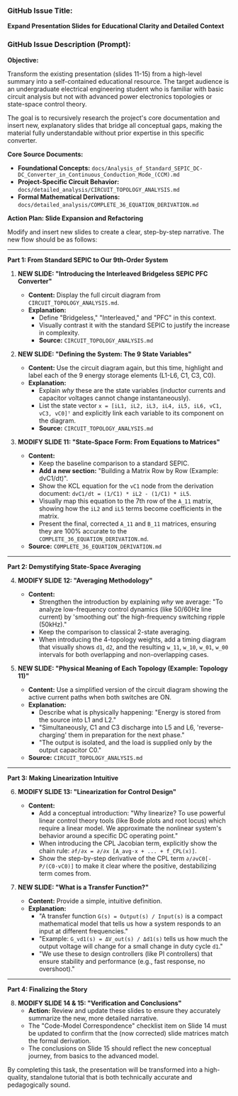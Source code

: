 ### GitHub Issue Title:

**Expand Presentation Slides for Educational Clarity and Detailed Context**

### GitHub Issue Description (Prompt):

**Objective:**

Transform the existing presentation (slides 11-15) from a high-level summary into a self-contained educational resource. The target audience is an undergraduate electrical engineering student who is familiar with basic circuit analysis but not with advanced power electronics topologies or state-space control theory.

The goal is to recursively research the project's core documentation and insert new, explanatory slides that bridge all conceptual gaps, making the material fully understandable without prior expertise in this specific converter.

**Core Source Documents:**

*   **Foundational Concepts:** `docs/Analysis_of_Standard_SEPIC_DC-DC_Converter_in_Continuous_Conduction_Mode_(CCM).md`
*   **Project-Specific Circuit Behavior:** `docs/detailed_analysis/CIRCUIT_TOPOLOGY_ANALYSIS.md`
*   **Formal Mathematical Derivations:** `docs/detailed_analysis/COMPLETE_36_EQUATION_DERIVATION.md`

**Action Plan: Slide Expansion and Refactoring**

Modify and insert new slides to create a clear, step-by-step narrative. The new flow should be as follows:

---

**Part 1: From Standard SEPIC to Our 9th-Order System**

1.  **NEW SLIDE: "Introducing the Interleaved Bridgeless SEPIC PFC Converter"**
    *   **Content:** Display the full circuit diagram from `CIRCUIT_TOPOLOGY_ANALYSIS.md`.
    *   **Explanation:**
        *   Define "Bridgeless," "Interleaved," and "PFC" in this context.
        *   Visually contrast it with the standard SEPIC to justify the increase in complexity.
        *   **Source:** `CIRCUIT_TOPOLOGY_ANALYSIS.md`

2.  **NEW SLIDE: "Defining the System: The 9 State Variables"**
    *   **Content:** Use the circuit diagram again, but this time, highlight and label each of the 9 energy storage elements (L1-L6, C1, C3, C0).
    *   **Explanation:**
        *   Explain *why* these are the state variables (inductor currents and capacitor voltages cannot change instantaneously).
        *   List the state vector `x = [iL1, iL2, iL3, iL4, iL5, iL6, vC1, vC3, vC0]ᵀ` and explicitly link each variable to its component on the diagram.
        *   **Source:** `CIRCUIT_TOPOLOGY_ANALYSIS.md`

3.  **MODIFY SLIDE 11: "State-Space Form: From Equations to Matrices"**
    *   **Content:**
        *   Keep the baseline comparison to a standard SEPIC.
        *   **Add a new section:** "Building a Matrix Row by Row (Example: dvC1/dt)".
        *   Show the KCL equation for the `vC1` node from the derivation document: `dvC1/dt = (1/C1) * iL2 - (1/C1) * iL5`.
        *   Visually map this equation to the 7th row of the `A_11` matrix, showing how the `iL2` and `iL5` terms become coefficients in the matrix.
        *   Present the final, corrected `A_11` and `B_11` matrices, ensuring they are 100% accurate to the `COMPLETE_36_EQUATION_DERIVATION.md`.
    *   **Source:** `COMPLETE_36_EQUATION_DERIVATION.md`

---

**Part 2: Demystifying State-Space Averaging**

4.  **MODIFY SLIDE 12: "Averaging Methodology"**
    *   **Content:**
        *   Strengthen the introduction by explaining *why* we average: "To analyze low-frequency control dynamics (like 50/60Hz line current) by 'smoothing out' the high-frequency switching ripple (50kHz)."
        *   Keep the comparison to classical 2-state averaging.
        *   When introducing the 4-topology weights, add a timing diagram that visually shows `d1`, `d2`, and the resulting `w_11`, `w_10`, `w_01`, `w_00` intervals for both overlapping and non-overlapping cases.

5.  **NEW SLIDE: "Physical Meaning of Each Topology (Example: Topology 11)"**
    *   **Content:** Use a simplified version of the circuit diagram showing the active current paths when both switches are ON.
    *   **Explanation:**
        *   Describe what is physically happening: "Energy is stored from the source into L1 and L2."
        *   "Simultaneously, C1 and C3 discharge into L5 and L6, 'reverse-charging' them in preparation for the next phase."
        *   "The output is isolated, and the load is supplied only by the output capacitor C0."
    *   **Source:** `CIRCUIT_TOPOLOGY_ANALYSIS.md`

---

**Part 3: Making Linearization Intuitive**

6.  **MODIFY SLIDE 13: "Linearization for Control Design"**
    *   **Content:**
        *   Add a conceptual introduction: "Why linearize? To use powerful linear control theory tools (like Bode plots and root locus) which require a linear model. We approximate the nonlinear system's behavior around a specific DC operating point."
        *   When introducing the CPL Jacobian term, explicitly show the chain rule: `∂f/∂x = ∂/∂x [A_avg·x + ... + f_CPL(x)]`.
        *   Show the step-by-step derivative of the CPL term `∂/∂vC0[-P/(C0·vC0)]` to make it clear where the positive, destabilizing term comes from.

7.  **NEW SLIDE: "What is a Transfer Function?"**
    *   **Content:** Provide a simple, intuitive definition.
    *   **Explanation:**
        *   "A transfer function `G(s) = Output(s) / Input(s)` is a compact mathematical model that tells us how a system responds to an input at different frequencies."
        *   "Example: `G_vd1(s) = ΔV_out(s) / Δd1(s)` tells us how much the output voltage will change for a small change in duty cycle `d1`."
        *   "We use these to design controllers (like PI controllers) that ensure stability and performance (e.g., fast response, no overshoot)."

---

**Part 4: Finalizing the Story**

8.  **MODIFY SLIDE 14 & 15: "Verification and Conclusions"**
    *   **Action:** Review and update these slides to ensure they accurately summarize the new, more detailed narrative.
    *   The "Code-Model Correspondence" checklist item on Slide 14 must be updated to confirm that the (now corrected) slide matrices match the formal derivation.
    *   The conclusions on Slide 15 should reflect the new conceptual journey, from basics to the advanced model.

By completing this task, the presentation will be transformed into a high-quality, standalone tutorial that is both technically accurate and pedagogically sound.
